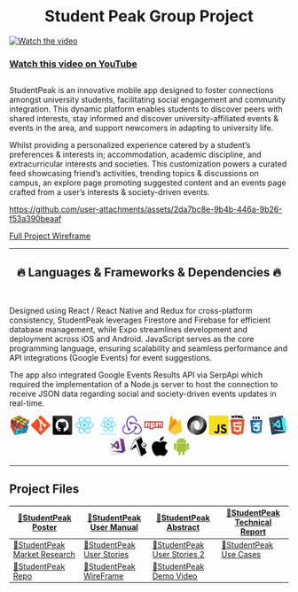 <h1 align="center">  Student Peak Group Project </h1>

[//]: <> (#################################################################################.)
[![Watch the video](https://github.com/user-attachments/assets/91cba3f7-87cb-4477-9e1b-759313614efa)](https://youtu.be/uce1-xKXER0)
### [Watch this video on YouTube](https://youtu.be/uce1-xKXER0)

##

[//]: <> (#################################################################################.)

<p> 
StudentPeak is an innovative mobile app designed to foster connections amongst university students, facilitating social engagement and community integration. This dynamic platform enables students to discover peers with shared interests, stay informed and discover university-affiliated events & events in the area, and support newcomers in adapting to university life. 
  
Whilst providing a personalized experience catered by a student’s preferences & interests in; accommodation, academic discipline, and extracurricular interests and societies. This customization powers a curated feed showcasing friend’s activities, trending topics & discussions on campus, an explore page promoting suggested content and an events page crafted from a user’s interests & society-driven events.
</p>

[//]: <> (#################################################################################.)

https://github.com/user-attachments/assets/2da7bc8e-9b4b-446a-9b26-f53a390beaaf

[Full Project Wireframe](https://xd.adobe.com/view/75ac363e-89dc-4662-a601-a609904c584f-20ff/)

[//]: <> (#################################################################################.)

<hr>
<h2 align="center">🔥 Languages & Frameworks & Dependencies 🔥</h2>
<br>


<p>
Designed using React / React Native and Redux for cross-platform consistency, StudentPeak leverages Firestore and Firebase for efficient database management, while Expo streamlines development and deployment across iOS and Android. JavaScript serves as the core programming language, ensuring scalability and seamless performance and API integrations (Google Events) for event suggestions.
  
The app also integrated Google Events Results API via SerpApi which required the implementation of a Node.js server to host the connection to receive JSON data regarding social and society-driven events updates in real-time. 
</p>

<p align="center">
  <code><img title="Problem Solving" height="35" src="images/problemSolving.png"></code>
  <code><img title="Git" height="35" src="images/git-original.svg"></code>
  <code><img title="GitHub" height="35" src="images/github.svg"></code>
  <code><img title="React" height="35" src="images/react-original.svg"></code>
  <code><img title="React Native" height="35" src="images/react-native.svg"></code>
  <code><img title="Redux" height="35" src="images/redux.svg"></code>
  <code><img title="npm" height="35" src="images/npm.svg"></code>
  <code><img title="Firebase" height="35" src="images/firebase.svg"></code>  
  <code><img title="JSON" height="35" src="images/json.svg"></code>
  <code><img title="Javascript" height="35" src="images/javascript.svg"></code>
  <code><img title="HTML5" height="35" src="images/html5.svg"></code>
  <code><img title="CSS" height="35" src="images/css.svg"></code> 
  <code><img title="Visual Studio Code" height="35" src="images/vscode.png"></code>
  <code><img title="Microsoft Visual Studio" height="35" src="images/visualstudio.png"></code>
  <code><img title="Expo" height="35" src="images/expo.svg"></code>
  <code><img title="Apple" height="35" src="images/apple-logo.svg"></code>
  <code><img title="Android" height="35" src="images/android.svg"></code>    
</p>
<hr>

##
[//]: <> (#################################################################################.)
## Project Files

| [🔗StudentPeak Poster](https://github.com/TyroneKF/StudentPeak-Group-Project/blob/main/StudentPeak%20%20Poster.pdf) |[🔗StudentPeak User Manual](https://github.com/TyroneKF/StudentPeak-Group-Project/blob/main/User%20Manual.pdf) |[🔗StudentPeak Abstract](https://github.com/TyroneKF/StudentPeak-Group-Project/blob/main/StudentPeak%20Abstract.pdf)|[🔗StudentPeak Technical Report](https://github.com/TyroneKF/StudentPeak-Group-Project/blob/main/StudentPeak%20Technical%20Report.pdf)|
|------------------------------|------------------------------|------------------------------|------------------------------|
|[🔗StudentPeak Market Research](https://github.com/TyroneKF/StudentPeak-Group-Project/blob/main/StudentPeak_Market_Research_Report.pdf)|[🔗StudentPeak User Stories](https://github.com/TyroneKF/StudentPeak-Group-Project/blob/main/User%20Stories2.pdf) |[🔗StudentPeak User Stories 2](https://github.com/TyroneKF/StudentPeak-Group-Project/blob/main/User%20Stories.pdf)|[🔗StudentPeak Use Cases](https://github.com/TyroneKF/StudentPeak-Group-Project/blob/main/Use%20Case.docx.pdf)|[🔗StudentPeak Database Design](https://github.com/TyroneKF/StudentPeak-Group-Project/blob/main/Database%20Design.pdf)|
[🔗StudentPeak Repo](https://github.com/nikodemzareba/StudentPeak)| [🔗StudentPeak WireFrame](https://xd.adobe.com/view/75ac363e-89dc-4662-a601-a609904c584f-20ff/) |[🔗StudentPeak Demo Video](https://youtu.be/uce1-xKXER0)|

